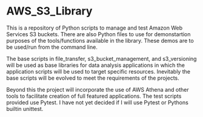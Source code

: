 # AWS_S3_Library
This is a repository of Python scripts to manage and test Amazon Web Services S3 buckets.  There are also Python files to use for demonstartion purposes of the tools/functions available in the library.  These demos are to be used/run from the command line.

The base scripts in file_transfer, s3_bucket_management, and s3_versioning will be used as base libraries for data analysis applications in which the application scripts will be used to target specific resources. Inevitably the base scripts will be evolved to meet the requirements of the projects.

Beyond this the project will incorporate the use of AWS Athena and other tools to facilitate creation of full featured applications.
The test scripts provided use Pytest.  I have not yet decided if I will use Pytest or Pythons builtin unittest.
